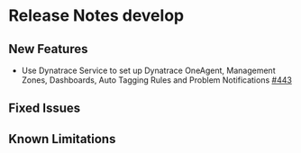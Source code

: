 # Release Notes develop

## New Features
- Use Dynatrace Service to set up Dynatrace OneAgent, Management Zones, Dashboards, Auto Tagging Rules and Problem Notifications [#443](https://github.com/keptn/keptn/issues/443)

## Fixed Issues

## Known Limitations
